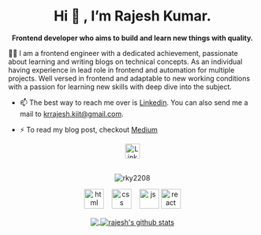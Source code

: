   <h1 align="center">
  Hi 👋 , I’m Rajesh Kumar.
  </h1>
<p align="center"><b>Frontend developer who aims to build and learn new things with quality.</b></p>
👨‍💻 I am a frontend engineer with a dedicated achievement, passionate about learning and writing blogs on technical concepts. As an individual having experience in lead role in frontend and automation for multiple projects. Well versed in frontend and adaptable to new working conditions with a passion for learning new skills with deep dive into the subject.


- 📫 The best way to reach me over is [Linkedin](https://www.linkedin.com/in/rajesh-kumar-b4bba4157/). You can also send me a mail to krrajesh.kiit@gmail.com.

- ⚡ To read my blog post, checkout [Medium](https://medium.com/@rkraj604-hzb)

<div align=center>
  <a href="https://www.linkedin.com/in/rajesh-kumar-b4bba4157/"><img src="https://cdn.worldvectorlogo.com/logos/linkedin-icon-2.svg" title="Linkedin" alt="Linkedin Account" width="30"/></a>
  <br><br>
 <p><img src="https://komarev.com/ghpvc/?username=rky2208" alt="rky2208" /></p>
</div>

<p align="center">
  <img src="https://upload.wikimedia.org/wikipedia/commons/thumb/6/61/HTML5_logo_and_wordmark.svg/2048px-HTML5_logo_and_wordmark.svg.png" alt="html" width="auto" height="40">&nbsp;&nbsp;&nbsp;
  <img src='https://upload.wikimedia.org/wikipedia/commons/thumb/d/d5/CSS3_logo_and_wordmark.svg/1200px-CSS3_logo_and_wordmark.svg.png' alt="css" width="auto" height="40">&nbsp;&nbsp;&nbsp;
  <img src='https://upload.wikimedia.org/wikipedia/commons/6/6a/JavaScript-logo.png' height='40' width='auto' alt="js">
  <img src="https://upload.wikimedia.org/wikipedia/commons/thumb/a/a7/React-icon.svg/1280px-React-icon.svg.png" alt="react" width="auto" height="40"/>
<p align="center">
  
  

<a href="https://github.com/anuraghazra/github-readme-stats">
<img align="center" src="https://github-readme-stats.vercel.app/api/top-langs/?username=rky2208&theme=radical&hide=glsl,python" />
</a>
<a href="https://github.com/anuraghazra/github-readme-stats">
  <img align="center" src="https://github-readme-stats.vercel.app/api?username=rky2208&show_icons=true&theme=radical&line_height=27" alt="rajesh's github stats" />
</a>

